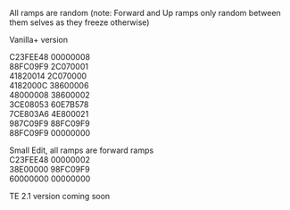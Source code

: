 All ramps are random (note: Forward and Up ramps only random between them selves as they freeze otherwise)

Vanilla+ version  
  
C23FEE48 00000008  
88FC09F9 2C070001   
41820014 2C070000  
4182000C 38600006  
48000008 38600002  
3CE08053 60E7B578  
7CE803A6 4E800021  
987C09F9 88FC09F9  
88FC09F9 00000000  
  
Small Edit, all ramps are forward ramps  
C23FEE48 00000002  
38E00000 98FC09F9  
60000000 00000000  
  

TE 2.1 version coming soon  
